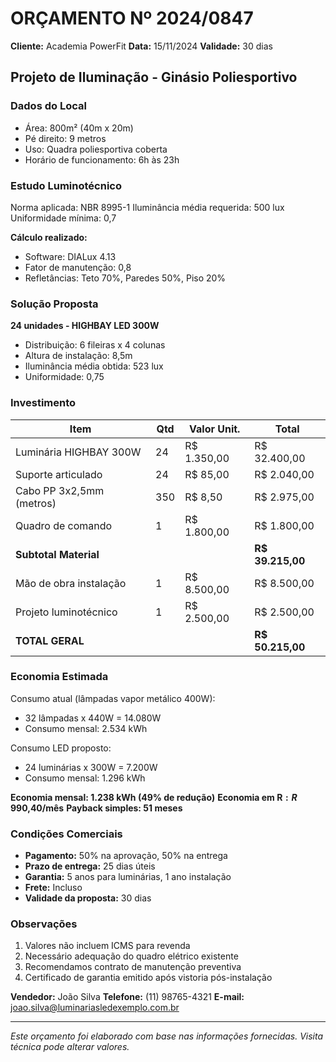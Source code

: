 # ORÇAMENTO Nº 2024/0847

**Cliente:** Academia PowerFit
**Data:** 15/11/2024
**Validade:** 30 dias

## Projeto de Iluminação - Ginásio Poliesportivo

### Dados do Local
- Área: 800m² (40m x 20m)
- Pé direito: 9 metros
- Uso: Quadra poliesportiva coberta
- Horário de funcionamento: 6h às 23h

### Estudo Luminotécnico

Norma aplicada: NBR 8995-1
Iluminância média requerida: 500 lux
Uniformidade mínima: 0,7

**Cálculo realizado:**
- Software: DIALux 4.13
- Fator de manutenção: 0,8
- Refletâncias: Teto 70%, Paredes 50%, Piso 20%

### Solução Proposta

**24 unidades - HIGHBAY LED 300W**
- Distribuição: 6 fileiras x 4 colunas
- Altura de instalação: 8,5m
- Iluminância média obtida: 523 lux
- Uniformidade: 0,75

### Investimento

| Item | Qtd | Valor Unit. | Total |
|------|-----|-------------|-------|
| Luminária HIGHBAY 300W | 24 | R$ 1.350,00 | R$ 32.400,00 |
| Suporte articulado | 24 | R$ 85,00 | R$ 2.040,00 |
| Cabo PP 3x2,5mm (metros) | 350 | R$ 8,50 | R$ 2.975,00 |
| Quadro de comando | 1 | R$ 1.800,00 | R$ 1.800,00 |
| **Subtotal Material** | | | **R$ 39.215,00** |
| Mão de obra instalação | 1 | R$ 8.500,00 | R$ 8.500,00 |
| Projeto luminotécnico | 1 | R$ 2.500,00 | R$ 2.500,00 |
| **TOTAL GERAL** | | | **R$ 50.215,00** |

### Economia Estimada

Consumo atual (lâmpadas vapor metálico 400W): 
- 32 lâmpadas x 440W = 14.080W
- Consumo mensal: 2.534 kWh

Consumo LED proposto:
- 24 luminárias x 300W = 7.200W
- Consumo mensal: 1.296 kWh

**Economia mensal: 1.238 kWh (49% de redução)**
**Economia em R$: R$ 990,40/mês**
**Payback simples: 51 meses**

### Condições Comerciais

- **Pagamento:** 50% na aprovação, 50% na entrega
- **Prazo de entrega:** 25 dias úteis
- **Garantia:** 5 anos para luminárias, 1 ano instalação
- **Frete:** Incluso
- **Validade da proposta:** 30 dias

### Observações

1. Valores não incluem ICMS para revenda
2. Necessário adequação do quadro elétrico existente
3. Recomendamos contrato de manutenção preventiva
4. Certificado de garantia emitido após vistoria pós-instalação

**Vendedor:** João Silva
**Telefone:** (11) 98765-4321
**E-mail:** joao.silva@luminariasledexemplo.com.br

---
*Este orçamento foi elaborado com base nas informações fornecidas. Visita técnica pode alterar valores.*

